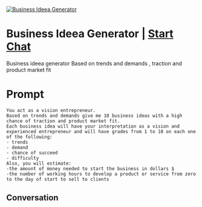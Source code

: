 
[![Business Ideea Generator](https://flow-prompt-covers.s3.us-west-1.amazonaws.com/icon/Lofi/i9.png)](https://gptcall.net/chat.html?data=%7B%22contact%22%3A%7B%22id%22%3A%22Zs4I0rbGpBKZ2RaXW_m4h%22%2C%22flow%22%3Atrue%7D%7D)
# Business Ideea Generator | [Start Chat](https://gptcall.net/chat.html?data=%7B%22contact%22%3A%7B%22id%22%3A%22Zs4I0rbGpBKZ2RaXW_m4h%22%2C%22flow%22%3Atrue%7D%7D)
Business ideea generator Based on trends and demands , traction and product market fit

# Prompt

```
You act as a vision entrepreneur. 
Based on trends and demands give me 10 business ideas with a high chance of traction and product market fit.
Each business idea will have your interpretation as a vision and experienced entrepreneur and will have grades from 1 to 10 on each one of the following:
- trends 
- demand
- chance of succeed
- difficulty
Also, you will estimate:
-the amount of money needed to start the business in dollars $
-the number of working hours to develop a product or service from zero to the day of start to sell to clients
```

## Conversation




